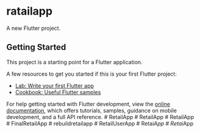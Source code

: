 # ratailapp

A new Flutter project.

## Getting Started

This project is a starting point for a Flutter application.

A few resources to get you started if this is your first Flutter project:

- [Lab: Write your first Flutter app](https://docs.flutter.dev/get-started/codelab)
- [Cookbook: Useful Flutter samples](https://docs.flutter.dev/cookbook)

For help getting started with Flutter development, view the
[online documentation](https://docs.flutter.dev/), which offers tutorials,
samples, guidance on mobile development, and a full API reference.
#   R e t a i l A p p  
 #   R e t a i l A p p  
 #   R e t a i l A p p  
 #   F i n a l R e t a i l A p p  
 #   r e b u i l d r e t a i l a p p  
 #   R e t a i l U s e r A p p  
 #   R e t a i _ A p p  
 #   R e t a i _ A p p  
 